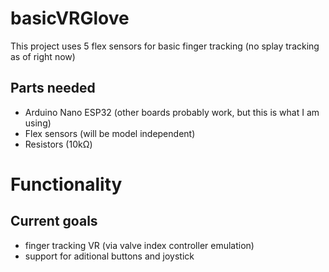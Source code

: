 # basicVRGlove

This project uses 5 flex sensors for basic finger tracking (no splay tracking as of right now)

## Parts needed
- Arduino Nano ESP32 (other boards probably work, but this is what I am using)
- Flex sensors (will be model independent)
- Resistors (10kΩ)

# Functionality

## Current goals
- finger tracking VR (via valve index controller emulation)
- support for aditional buttons and joystick
